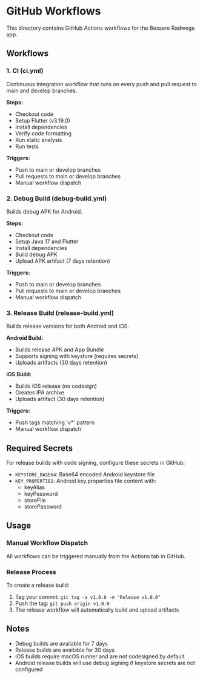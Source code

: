 # GitHub Workflows

This directory contains GitHub Actions workflows for the Bessere Radwege app.

## Workflows

### 1. CI (ci.yml)
Continuous Integration workflow that runs on every push and pull request to main and develop branches.

**Steps:**
- Checkout code
- Setup Flutter (v3.19.0)
- Install dependencies
- Verify code formatting
- Run static analysis
- Run tests

**Triggers:**
- Push to main or develop branches
- Pull requests to main or develop branches
- Manual workflow dispatch

### 2. Debug Build (debug-build.yml)
Builds debug APK for Android.

**Steps:**
- Checkout code
- Setup Java 17 and Flutter
- Install dependencies
- Build debug APK
- Upload APK artifact (7 days retention)

**Triggers:**
- Push to main or develop branches
- Pull requests to main or develop branches
- Manual workflow dispatch

### 3. Release Build (release-build.yml)
Builds release versions for both Android and iOS.

**Android Build:**
- Builds release APK and App Bundle
- Supports signing with keystore (requires secrets)
- Uploads artifacts (30 days retention)

**iOS Build:**
- Builds iOS release (no codesign)
- Creates IPA archive
- Uploads artifact (30 days retention)

**Triggers:**
- Push tags matching 'v*' pattern
- Manual workflow dispatch

## Required Secrets

For release builds with code signing, configure these secrets in GitHub:

- `KEYSTORE_BASE64`: Base64 encoded Android keystore file
- `KEY_PROPERTIES`: Android key.properties file content with:
  - keyAlias
  - keyPassword
  - storeFile
  - storePassword

## Usage

### Manual Workflow Dispatch
All workflows can be triggered manually from the Actions tab in GitHub.

### Release Process
To create a release build:
1. Tag your commit: `git tag -a v1.0.0 -m "Release v1.0.0"`
2. Push the tag: `git push origin v1.0.0`
3. The release workflow will automatically build and upload artifacts

## Notes

- Debug builds are available for 7 days
- Release builds are available for 30 days
- iOS builds require macOS runner and are not codesigned by default
- Android release builds will use debug signing if keystore secrets are not configured
